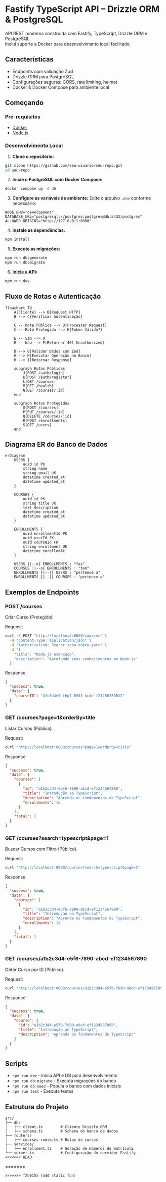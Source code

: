 # Fastify TypeScript API – Drizzle ORM & PostgreSQL

API REST moderna construída com Fastify, TypeScript, Drizzle ORM e PostgreSQL.  
Inclui suporte a Docker para desenvolvimento local facilitado.

## Características

- Endpoints com validação Zod
- Drizzle ORM para PostgreSQL  
- Configurações seguras: CORS, rate limiting, helmet
- Docker & Docker Compose para ambiente local

## Começando

### Pré-requisitos

- [Docker](https://www.docker.com/)
- [Node.js](https://nodejs.org/) 

### Desenvolvimento Local

1. **Clone o repositório:**
```sh
git clone https://github.com/seu-usuario/seu-repo.git
cd seu-repo
```

2. **Inicie o PostgreSQL com Docker Compose:**
```sh
docker compose up -d db
```

3. **Configure as variáveis de ambiente:**
Edite o arquivo `.env` conforme necessário:
```
NODE_ENV="development"
DATABASE_URL="postgresql://postgres:postgres@db:5432/postgres"
ALLOWED_ORIGINS="http://127.0.0.1:8080"
```

4. **Instale as dependências:**
```sh
npm install
```

5. **Execute as migrações:**
```sh
npm run db:generate
npm run db:migrate
```

6. **Inicie a API:**
```sh
npm run dev
```

## Fluxo de Rotas e Autenticação

```mermaid
flowchart TD
    A[Cliente] --> B[Request HTTP]
    B --> C{Verificar Autenticação}
    
    C -- Rota Pública --> D[Processar Request]
    C -- Rota Protegida --> E{Token Válido?}
    
    E -- Sim --> D
    E -- Não --> F[Retornar 401 Unauthorized]
    
    D --> G[Validar Dados com Zod]
    G --> H[Executar Operação no Banco]
    H --> I[Retornar Response]
    
    subgraph Rotas Públicas
        J[POST /auth/login]
        K[POST /auth/register]
        L[GET /courses]
        M[GET /health]
        N[GET /courses/:id]
    end
    
    subgraph Rotas Protegidas
        O[POST /courses]
        P[PUT /courses/:id]
        Q[DELETE /courses/:id]
        R[POST /enrollments]
        S[GET /users]
    end
```

## Diagrama ER do Banco de Dados

```mermaid
erDiagram
    USERS {
        uuid id PK
        string name
        string email UK
        datetime created_at
        datetime updated_at
    }
    
    COURSES {
        uuid id PK
        string title UK
        text description
        datetime created_at
        datetime updated_at
    }
    
    ENROLLMENTS {
        uuid enrollmentId PK
        uuid userId FK
        uuid courseId FK
        string enrollment UK
        datetime enrolledAt
    }
    
    USERS ||--o{ ENROLLMENTS : "faz"
    COURSES ||--o{ ENROLLMENTS : "tem"
    ENROLLMENTS }|--|| USERS : "pertence a"
    ENROLLMENTS }|--|| COURSES : "pertence a"
```

## Exemplos de Endpoints

### POST /courses
Criar Curso (Protegido)

Request:
```bash 
curl -X POST "http://localhost:8080/courses" \
  -H "Content-Type: application/json" \
  -H "Authorization: Bearer <seu-token-jwt>" \
  -d '{
    "title": "Node.js Avançado",
    "description": "Aprofunde seus conhecimentos em Node.js"
  }'
```

Response:
```json
{
  "success": true,
  "data": {
    "courseID": "b2c3d4e5-f6g7-8901-bcde-f23456789012"
  }
}
```

### GET /courses?page=1&orderBy=title
Listar Cursos (Público).

Request: 
```bash
curl "http://localhost:8080/courses?page=1&orderBy=title"
```

Response:
```json
{
  "success": true,
  "data": {
    "courses": [
      {
        "id": "a1b2c3d4-e5f6-7890-abcd-ef1234567890",
        "title": "Introdução ao TypeScript",
        "description": "Aprenda os fundamentos do TypeScript",
        "enrollments": 15
      }
    ],
    "total": 1
  }
}
```
### GET /courses?search=typescript&page=1
Buscar Cursos com Filtro (Público).

Request: 
```bash 
curl "http://localhost:8080/courses?search=typescript&page=1"
```

Response:
```json
{
  "success": true,
  "data": {
    "courses": [
      {
        "id": "a1b2c3d4-e5f6-7890-abcd-ef1234567890",
        "title": "Introdução ao TypeScript",
        "description": "Aprenda os fundamentos do TypeScript",
        "enrollments": 15
      }
    ],
    "total": 1
  }
}
```
### GET /courses/a1b2c3d4-e5f6-7890-abcd-ef1234567890
Obter Curso por ID (Público).

Request: 
```bash
curl "http://localhost:8080/courses/a1b2c3d4-e5f6-7890-abcd-ef1234567890"
```

Response:
```json
{
  "success": true,
  "data": {
    "course": {
      "id": "a1b2c3d4-e5f6-7890-abcd-ef1234567890",
      "title": "Introdução ao TypeScript",
      "description": "Aprenda os fundamentos do TypeScript"
    }
  }
}
```

## Scripts

- `npm run dev` - Inicia API e DB para desenvolvimento
- `npm run db:migrate` - Executa migrações do banco
- `npm run db:seed` - Popula o banco com dados iniciais
- `npm run test` - Executa testes

## Estrutura do Projeto

```
src/
├── db/
│   ├── client.ts        # Cliente Drizzle ORM
│   ├── schema.ts        # Schema do banco de dados
├── routers/
│   ├── courses-route.ts # Rotas de cursos
├── services/
│   └── enrollment.ts    # Geração de números de matrícula
└── server.ts            # Configuração do servidor Fastify
<<<<<<< HEAD
```
=======
```
>>>>>>> f2b615a (add static fun)
